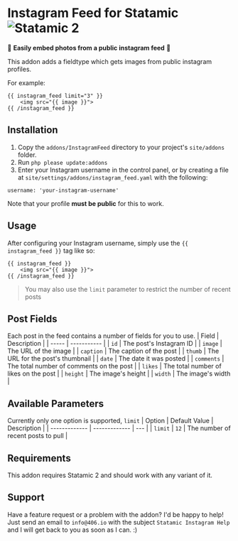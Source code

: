 # Instagram Feed for Statamic ![Statamic 2](https://img.shields.io/badge/statamic-2-blue.svg?style=flat-square)

📸 **Easily embed photos from a public instagram feed** 📸

This addon adds a fieldtype which gets images from public instagram profiles.

For example:
```
{{ instagram_feed limit="3" }}
    <img src="{{ image }}">
{{ /instagram_feed }}
```

## Installation

1. Copy the `addons/InstagramFeed` directory to your project's `site/addons` folder. 
2. Run `php please update:addons`
3. Enter your Instagram username in the control panel, or by creating a file at `site/settings/addons/instagram_feed.yaml` with the following:
```
username: 'your-instagram-username'
```

Note that your profile **must be public** for this to work. 

## Usage
After configuring your Instagram username, simply use the `{{ instagram_feed }}` 
tag like so:
```
{{ instagram_feed }}
    <img src="{{ image }}">
{{ /instagram_feed }}
```
> You may also use the `limit` parameter to restrict the number of recent posts

## Post Fields
Each post in the feed contains a number of fields for you to use.
| Field | Description |
| ----- | ----------- |
| `id` | The post's Instagram ID |
| `image` | The URL of the image |
| `caption` | The caption of the post |
| `thumb` | The URL for the post's thumbnail |
| `date` | The date it was posted |
| `comments` | The total number of comments on the post |
| `likes` | The total number of likes on the post |
| `height` | The image's height |
| `width` | The image's width |


## Available Parameters
Currently only one option is supported, `limit`
| Option  | Default Value | Description |
| ------------- | ------------- | --- | 
| `limit`  | `12` | The number of recent posts to pull |


## Requirements

This addon requires Statamic 2 and should work with any variant of it.

## Support

Have a feature request or a problem with the addon? I'd be happy to help!
Just send an email to `info@406.io` with the subject `Statamic Instagram Help` and I will get back to you as soon as I can. :)